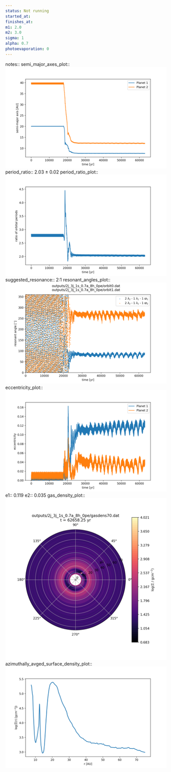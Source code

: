 ```yaml
---
status: Not running
started_at:
finishes_at:
m1: 2.0
m2: 3.0
sigma: 1
alpha: 0.7
photoevaporation: 0
---
```


notes::
semi_major_axes_plot:: ![semi_major_axes_2j_3j_1s_0.7a_8h_0pe.png](plots/semi_major_axes/semi_major_axes_2j_3j_1s_0.7a_8h_0pe.png)
period_ratio:: 2.03 ± 0.02
period_ratio_plot:: ![period_ratio_2j_3j_1s_0.7a_8h_0pe.png](plots/period_ratio/period_ratio_2j_3j_1s_0.7a_8h_0pe.png)
suggested_resonance:: 2:1
resonant_angles_plot:: ![resonant_angles_2j_3j_1s_0.7a_8h_0pe.png](plots/resonant_angles/resonant_angles_2j_3j_1s_0.7a_8h_0pe.png)
eccentricity_plot:: ![eccentricity_2j_3j_1s_0.7a_8h_0pe.png](plots/eccentricity/eccentricity_2j_3j_1s_0.7a_8h_0pe.png)
e1:: 0.119
e2:: 0.035
gas_density_plot:: ![gas_density_2j_3j_1s_0.7a_8h_0pe.png](plots/gas_density/gas_density_2j_3j_1s_0.7a_8h_0pe.png)
azimuthally_avged_surface_density_plot:: ![azimuthally_avged_surface_density_2j_3j_1s_0.7a_8h_0pe.png](plots/azimuthally_avged_surface_density/azimuthally_avged_surface_density_2j_3j_1s_0.7a_8h_0pe.png)
